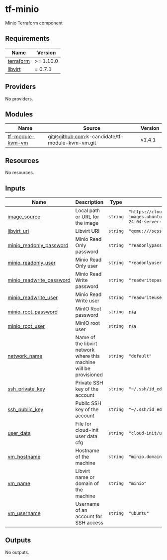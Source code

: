 # tf-minio
Minio Terraform component

<!-- BEGIN_TF_DOCS -->
## Requirements

| Name | Version |
|------|---------|
| <a name="requirement_terraform"></a> [terraform](#requirement\_terraform) | >= 1.10.0 |
| <a name="requirement_libvirt"></a> [libvirt](#requirement\_libvirt) | = 0.7.1 |

## Providers

No providers.

## Modules

| Name | Source | Version |
|------|--------|---------|
| <a name="module_tf-module-kvm-vm"></a> [tf-module-kvm-vm](#module\_tf-module-kvm-vm) | git@github.com:k-candidate/tf-module-kvm-vm.git | v1.4.1 |

## Resources

No resources.

## Inputs

| Name | Description | Type | Default | Required |
|------|-------------|------|---------|:--------:|
| <a name="input_image_source"></a> [image\_source](#input\_image\_source) | Local path or URL for the image | `string` | `"https://cloud-images.ubuntu.com/releases/noble/release/ubuntu-24.04-server-cloudimg-amd64.img"` | no |
| <a name="input_libvirt_uri"></a> [libvirt\_uri](#input\_libvirt\_uri) | Libvirt URI | `string` | `"qemu:///session"` | no |
| <a name="input_minio_readonly_password"></a> [minio\_readonly\_password](#input\_minio\_readonly\_password) | Minio Read Only password | `string` | `"readonlypass"` | no |
| <a name="input_minio_readonly_user"></a> [minio\_readonly\_user](#input\_minio\_readonly\_user) | Minio Read Only user | `string` | `"readonlyuser"` | no |
| <a name="input_minio_readwrite_password"></a> [minio\_readwrite\_password](#input\_minio\_readwrite\_password) | Minio Read Write password | `string` | `"readwritepass"` | no |
| <a name="input_minio_readwrite_user"></a> [minio\_readwrite\_user](#input\_minio\_readwrite\_user) | Minio Read Write user | `string` | `"readwriteuser"` | no |
| <a name="input_minio_root_password"></a> [minio\_root\_password](#input\_minio\_root\_password) | MinIO Root password | `string` | n/a | yes |
| <a name="input_minio_root_user"></a> [minio\_root\_user](#input\_minio\_root\_user) | MinIO root user | `string` | n/a | yes |
| <a name="input_network_name"></a> [network\_name](#input\_network\_name) | Name of the libvirt network where this machine will be provisioned | `string` | `"default"` | no |
| <a name="input_ssh_private_key"></a> [ssh\_private\_key](#input\_ssh\_private\_key) | Private SSH key of the account | `string` | `"~/.ssh/id_ed25519"` | no |
| <a name="input_ssh_public_key"></a> [ssh\_public\_key](#input\_ssh\_public\_key) | Public SSH key of the account | `string` | `"~/.ssh/id_ed25519.pub"` | no |
| <a name="input_user_data"></a> [user\_data](#input\_user\_data) | File for cloud-init user data cfg | `string` | `"cloud-init/user-data.cfg"` | no |
| <a name="input_vm_hostname"></a> [vm\_hostname](#input\_vm\_hostname) | Hostname of the machine | `string` | `"minio.domain.dom"` | no |
| <a name="input_vm_name"></a> [vm\_name](#input\_vm\_name) | Libvirt name or domain of the machine | `string` | `"minio"` | no |
| <a name="input_vm_username"></a> [vm\_username](#input\_vm\_username) | Username of an account for SSH access | `string` | `"ubuntu"` | no |

## Outputs

No outputs.
<!-- END_TF_DOCS -->